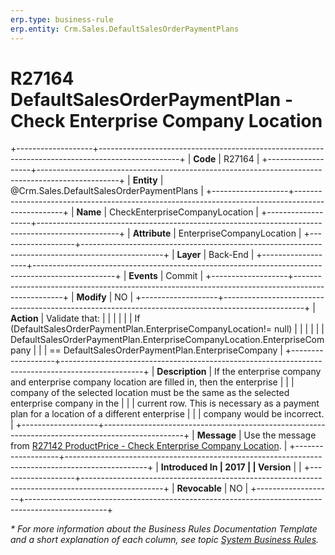 ```yaml
---
erp.type: business-rule
erp.entity: Crm.Sales.DefaultSalesOrderPaymentPlans
---
```


# R27164 DefaultSalesOrderPaymentPlan - Check Enterprise Company Location
+-------------------+--------------------------------------------------------------------------------------------------+
| **Code**          | R27164                                                                                           |
+-------------------+--------------------------------------------------------------------------------------------------+
| **Entity**        | @Crm.Sales.DefaultSalesOrderPaymentPlans                                                         |
+-------------------+--------------------------------------------------------------------------------------------------+
| **Name**          | CheckEnterpriseCompanyLocation                                                                   |
+-------------------+--------------------------------------------------------------------------------------------------+
| **Attribute**     | EnterpriseCompanyLocation                                                                        |
+-------------------+--------------------------------------------------------------------------------------------------+
| **Layer**         | Back-End                                                                                         |
+-------------------+--------------------------------------------------------------------------------------------------+
| **Events**        | Commit                                                                                           |
+-------------------+--------------------------------------------------------------------------------------------------+
| **Modify**        | NO                                                                                               |
+-------------------+--------------------------------------------------------------------------------------------------+
| **Action**        | Validate that:                                                                                   |
|                   |                                                                                                  |
|                   | If (DefaultSalesOrderPaymentPlan.EnterpriseCompanyLocation!= null)                               |
|                   |                                                                                                  |
|                   | DefaultSalesOrderPaymentPlan.EnterpriseCompanyLocation.EnterpriseCompany                         |
|                   | == DefaultSalesOrderPaymentPlan.EnterpriseCompany                                                |
+-------------------+--------------------------------------------------------------------------------------------------+
| **Description**   | If the enterprise company and enterprise company location are filled in, then the enterprise     |
|                   | company of the selected location must be the same as the selected enterprise company in the      |
|                   | current row. This is necessary as a payment plan for a location of a different enterprise        |
|                   | company would be incorrect.                                                                      |
+-------------------+--------------------------------------------------------------------------------------------------+
| **Message**       | Use the message from [R27142 ProductPrice - Check Enterprise Company Location](R27142.md).       |
+-------------------+--------------------------------------------------------------------------------------------------+
| **Introduced In   | 2017                                                                                             |
| Version**         |                                                                                                  |
+-------------------+--------------------------------------------------------------------------------------------------+
| **Revocable**     | NO                                                                                               |
+-------------------+--------------------------------------------------------------------------------------------------+

*\* For more information about the Business Rules Documentation Template and a short explanation of each column, see
topic [System Business Rules](../templates/template-description-system-business-rules.md).*
